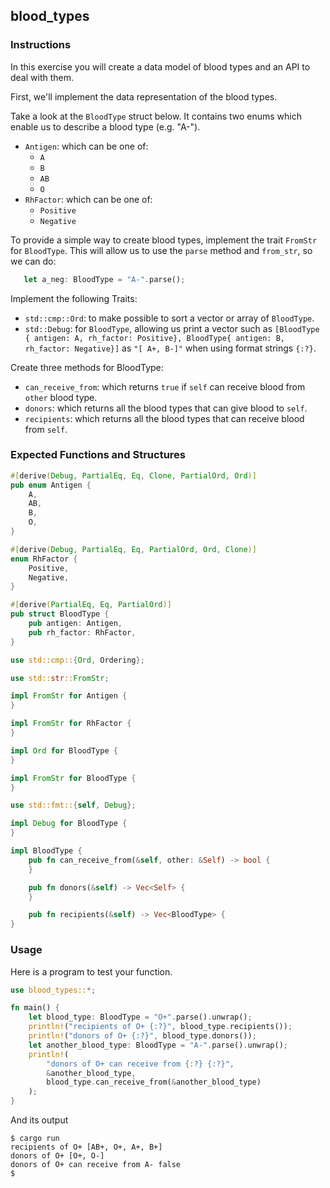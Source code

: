 ## blood_types

### Instructions

In this exercise you will create a data model of blood types and an API to deal with them.

First, we'll implement the data representation of the blood types.

Take a look at the `BloodType` struct below. It contains two enums which enable us to describe a blood type (e.g. "A-").

- `Antigen`: which can be one of:
  - `A`
  - `B`
  - `AB`
  - `O`
- `RhFactor`: which can be one of:
  - `Positive`
  - `Negative`

To provide a simple way to create blood types, implement the trait `FromStr` for `BloodType`. This will allow us to use the `parse` method and `from_str`, so we can do:

```rust
   let a_neg: BloodType = "A-".parse();
```

Implement the following Traits:

- `std::cmp::Ord`: to make possible to sort a vector or array of `BloodType`.
- `std::Debug`: for `BloodType`, allowing us print a vector such as `[BloodType { antigen: A, rh_factor: Positive}, BloodType{ antigen: B, rh_factor: Negative}]` as `"[ A+, B-]"` when using format strings `{:?}`.

Create three methods for BloodType:

- `can_receive_from`: which returns `true` if `self` can receive blood from `other` blood type.
- `donors`: which returns all the blood types that can give blood to `self`.
- `recipients`: which returns all the blood types that can receive blood from `self`.

### Expected Functions and Structures

```rust
#[derive(Debug, PartialEq, Eq, Clone, PartialOrd, Ord)]
pub enum Antigen {
	A,
	AB,
	B,
	O,
}

#[derive(Debug, PartialEq, Eq, PartialOrd, Ord, Clone)]
enum RhFactor {
	Positive,
	Negative,
}

#[derive(PartialEq, Eq, PartialOrd)]
pub struct BloodType {
	pub antigen: Antigen,
	pub rh_factor: RhFactor,
}

use std::cmp::{Ord, Ordering};

use std::str::FromStr;

impl FromStr for Antigen {
}

impl FromStr for RhFactor {
}

impl Ord for BloodType {
}

impl FromStr for BloodType {
}

use std::fmt::{self, Debug};

impl Debug for BloodType {
}

impl BloodType {
	pub fn can_receive_from(&self, other: &Self) -> bool {
	}

	pub fn donors(&self) -> Vec<Self> {
	}

	pub fn recipients(&self) -> Vec<BloodType> {
}
```

### Usage

Here is a program to test your function.

```rust
use blood_types::*;

fn main() {
	let blood_type: BloodType = "O+".parse().unwrap();
	println!("recipients of O+ {:?}", blood_type.recipients());
	println!("donors of O+ {:?}", blood_type.donors());
	let another_blood_type: BloodType = "A-".parse().unwrap();
	println!(
		"donors of O+ can receive from {:?} {:?}",
		&another_blood_type,
		blood_type.can_receive_from(&another_blood_type)
	);
}
```

And its output

```console
$ cargo run
recipients of O+ [AB+, O+, A+, B+]
donors of O+ [O+, O-]
donors of O+ can receive from A- false
$
```
